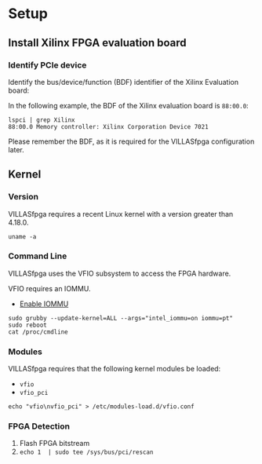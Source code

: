 # Setup

## Install Xilinx FPGA evaluation board


### Identify PCIe device

Identify the bus/device/function (BDF) identifier of the Xilinx Evaluation board:

In the following example, the BDF of the Xilinx evaluation board is `88:00.0`:

```shell
lspci | grep Xilinx
88:00.0 Memory controller: Xilinx Corporation Device 7021
```

Please remember the BDF, as it is required for the VILLASfpga configuration later.

## Kernel

### Version

VILLASfpga requires a recent Linux kernel with a version greater than 4.18.0.

```shell
uname -a
```

### Command Line

VILLASfpga uses the VFIO subsystem to access the FPGA hardware.

VFIO requires an IOMMU.

- [Enable IOMMU](https://wiki.archlinux.org/title/PCI_passthrough_via_OVMF#Setting_up_IOMMU)

```shell
sudo grubby --update-kernel=ALL --args="intel_iommu=on iommu=pt"
sudo reboot
cat /proc/cmdline
```

### Modules

VILLASfpga requires that the following kernel modules be loaded:

- `vfio`
- `vfio_pci`

```shell
echo "vfio\nvfio_pci" > /etc/modules-load.d/vfio.conf
```

### FPGA Detection

1. Flash FPGA bitstream
2. `echo 1  | sudo tee /sys/bus/pci/rescan`
